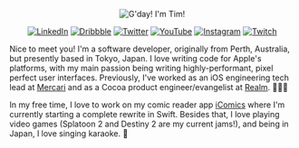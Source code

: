 <p align="center">
<img src="https://raw.githubusercontent.com/TimOliver/TimOliver/master/header.png" alt="G'day! I'm Tim!" />
</p>

<p align="center">
<a href="https://www.linkedin.com/in/timoliverau/">
<img src="https://img.shields.io/badge/-LinkedIn-%233781da" alt="LinkedIn"/></a> 
<a href="https://www.dribbble.com/timoliver">
<img src="https://img.shields.io/badge/-Dribbble-%23ff5798" alt="Dribbble"/></a> 
<a href="https://www.twitter.com/TimOliverAU">
<img src="https://img.shields.io/badge/-Twitter-%231DA1F2" alt="Twitter" /></a> 
<a href="https://www.youtube.com/timXD">
<img src="https://img.shields.io/badge/-YouTube-%23FF0000" alt="YouTube" /></a> 
<a href="https://www.instagram.com/timoliver">
<img src="https://img.shields.io/badge/-Instagram-%23eb13a5" alt="Instagram" /></a> 
<a href="https://www.twitch.tv/timXD">
<img src="https://img.shields.io/badge/-Twitch-%239146FF" alt="Twitch" /></a> 
</p>

Nice to meet you! I'm a software developer, originally from Perth, Australia, but presently based in Tokyo, Japan. I love writing code for Apple's platforms, with my main passion being writing highly-performant, pixel perfect user interfaces. Previously, I've worked as an iOS engineering tech lead at [Mercari](https://mercari.jp) and as a Cocoa product engineer/evangelist at [Realm](https://realm.io). 👨🏼‍💻

In my free time, I love to work on my comic reader app [iComics](http://icomics.co) where I'm currently starting a complete rewrite in Swift. Besides that, I love playing video games (Splatoon 2 and Destiny 2 are my current jams!), and being in Japan, I love singing karaoke. 🎉


